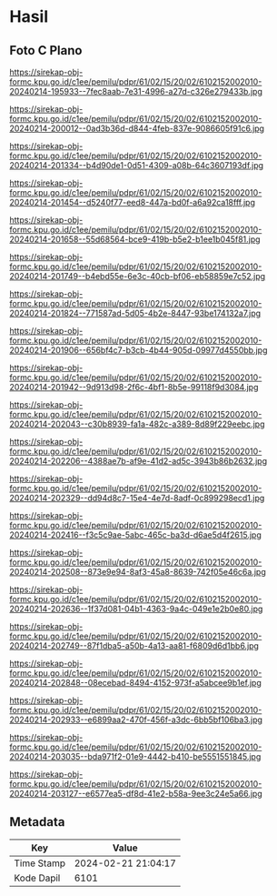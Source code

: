 # Hasil

## Foto C Plano

https://sirekap-obj-formc.kpu.go.id/c1ee/pemilu/pdpr/61/02/15/20/02/6102152002010-20240214-195933--7fec8aab-7e31-4996-a27d-c326e279433b.jpg

https://sirekap-obj-formc.kpu.go.id/c1ee/pemilu/pdpr/61/02/15/20/02/6102152002010-20240214-200012--0ad3b36d-d844-4feb-837e-9086605f91c6.jpg

https://sirekap-obj-formc.kpu.go.id/c1ee/pemilu/pdpr/61/02/15/20/02/6102152002010-20240214-201334--b4d90de1-0d51-4309-a08b-64c3607193df.jpg

https://sirekap-obj-formc.kpu.go.id/c1ee/pemilu/pdpr/61/02/15/20/02/6102152002010-20240214-201454--d5240f77-eed8-447a-bd0f-a6a92ca18fff.jpg

https://sirekap-obj-formc.kpu.go.id/c1ee/pemilu/pdpr/61/02/15/20/02/6102152002010-20240214-201658--55d68564-bce9-419b-b5e2-b1ee1b045f81.jpg

https://sirekap-obj-formc.kpu.go.id/c1ee/pemilu/pdpr/61/02/15/20/02/6102152002010-20240214-201749--b4ebd55e-6e3c-40cb-bf06-eb58859e7c52.jpg

https://sirekap-obj-formc.kpu.go.id/c1ee/pemilu/pdpr/61/02/15/20/02/6102152002010-20240214-201824--771587ad-5d05-4b2e-8447-93be174132a7.jpg

https://sirekap-obj-formc.kpu.go.id/c1ee/pemilu/pdpr/61/02/15/20/02/6102152002010-20240214-201906--656bf4c7-b3cb-4b44-905d-09977d4550bb.jpg

https://sirekap-obj-formc.kpu.go.id/c1ee/pemilu/pdpr/61/02/15/20/02/6102152002010-20240214-201942--9d913d98-2f6c-4bf1-8b5e-99118f9d3084.jpg

https://sirekap-obj-formc.kpu.go.id/c1ee/pemilu/pdpr/61/02/15/20/02/6102152002010-20240214-202043--c30b8939-fa1a-482c-a389-8d89f229eebc.jpg

https://sirekap-obj-formc.kpu.go.id/c1ee/pemilu/pdpr/61/02/15/20/02/6102152002010-20240214-202206--4388ae7b-af9e-41d2-ad5c-3943b86b2632.jpg

https://sirekap-obj-formc.kpu.go.id/c1ee/pemilu/pdpr/61/02/15/20/02/6102152002010-20240214-202329--dd94d8c7-15e4-4e7d-8adf-0c899298ecd1.jpg

https://sirekap-obj-formc.kpu.go.id/c1ee/pemilu/pdpr/61/02/15/20/02/6102152002010-20240214-202416--f3c5c9ae-5abc-465c-ba3d-d6ae5d4f2615.jpg

https://sirekap-obj-formc.kpu.go.id/c1ee/pemilu/pdpr/61/02/15/20/02/6102152002010-20240214-202508--873e9e94-8af3-45a8-8639-742f05e46c6a.jpg

https://sirekap-obj-formc.kpu.go.id/c1ee/pemilu/pdpr/61/02/15/20/02/6102152002010-20240214-202636--1f37d081-04b1-4363-9a4c-049e1e2b0e80.jpg

https://sirekap-obj-formc.kpu.go.id/c1ee/pemilu/pdpr/61/02/15/20/02/6102152002010-20240214-202749--87f1dba5-a50b-4a13-aa81-f6809d6d1bb6.jpg

https://sirekap-obj-formc.kpu.go.id/c1ee/pemilu/pdpr/61/02/15/20/02/6102152002010-20240214-202848--08ecebad-8494-4152-973f-a5abcee9b1ef.jpg

https://sirekap-obj-formc.kpu.go.id/c1ee/pemilu/pdpr/61/02/15/20/02/6102152002010-20240214-202933--e6899aa2-470f-456f-a3dc-6bb5bf106ba3.jpg

https://sirekap-obj-formc.kpu.go.id/c1ee/pemilu/pdpr/61/02/15/20/02/6102152002010-20240214-203035--bda971f2-01e9-4442-b410-be5551551845.jpg

https://sirekap-obj-formc.kpu.go.id/c1ee/pemilu/pdpr/61/02/15/20/02/6102152002010-20240214-203127--e6577ea5-df8d-41e2-b58a-9ee3c24e5a66.jpg


## Metadata

| Key        | Value               |
| ---------- | ------------------- |
| Time Stamp | 2024-02-21 21:04:17 |
| Kode Dapil | 6101                |



